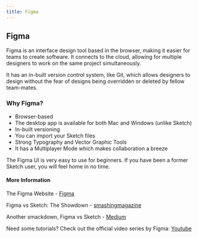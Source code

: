 ```yaml
---
title: Figma
---
```

## Figma

Figma is an interface design tool based in the browser, making it easier for teams to create software. It connects to the cloud, allowing for multiple designers to work on the same project simultaneously.

It has an in-built version control system, like Git, which allows designers to design without the fear of designs being overridden or deleted by fellow team-mates. 

### Why Figma?

* Browser-based
* The desktop app is available for both Mac and Windows (unlike Sketch)
* In-built versioning
* You can import your Sketch files
* Strong Typography and Vector Graphic Tools
* It has a Multiplayer Mode which makes collaboration a breeze

The Figma UI is very easy to use for beginners. If you have been a former Sketch user, you will feel home in no time. 

#### More Information

The Figma Website - <a href='https://figma.com' target='_blank' rel='nofollow'>Figma</a>

Figma vs Sketch: The Showdown - <a href='https://www.smashingmagazine.com/2017/03/sketch-figma-showdown/' target='_blank' rel='nofollow'>smashingmagazine</a>

Another smackdown, Figma vs Sketch - <a href='https://medium.com/@mengto/figma-vs-sketch-c01e5e74eddd' target='_blank' rel='nofollow'>Medium</a>

Need some tutorials? Check out the official video series by Figma: <a href='https://www.youtube.com/channel/UCQsVmhSa4X-G3lHlUtejzLA' target='_blank' rel='nofollow'>Youtube</a>
